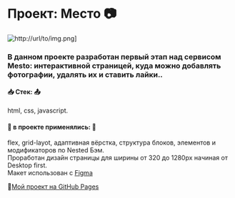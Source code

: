 # Проект: Место :camera:
![http://url/to/img.png](https://yandex.ru/images/search?text=%D1%8F%D0%BD%D0%B4%D0%B5%D0%BA%D1%81%20%D0%BF%D1%80%D0%B0%D0%BA%D1%82%D0%B8%D0%BA%D1%83%D0%BC%20mesto&from=tabbar&p=7&pos=220&rpt=simage&img_url=http%3A%2F%2Fweb-center.su%2Fwp-content%2Fuploads%2F2022%2F01%2Ff73322ed95450f64df7156706fc01091-XBXH05.jpeg&lr=971)]
### В данном проекте разработан первый этап над сервисом Mesto: интерактивной страницей, куда можно добавлять фотографии, удалять их и ставить лайки..
#### :inbox_tray: __Стек:__ :outbox_tray:
html, css, javascript.
#### :pushpin: __в проекте применялись:__ :pushpin:
flex, grid-layot, адаптивная вёрстка, структура блоков, элементов и модификаторов по Nested Бэм.  
Проработан дизайн страницы для ширины от 320 до 1280px начиная от Desktop first.   
Макет использован с [Figma](https://www.figma.com/file/2cn9N9jSkmxD84oJik7xL7/JavaScript.-Sprint-4?node-id=0%3A1)

:open_file_folder:[Мой проект на GitHub Pages](https://ryzhukigor.github.io/mesto/)
